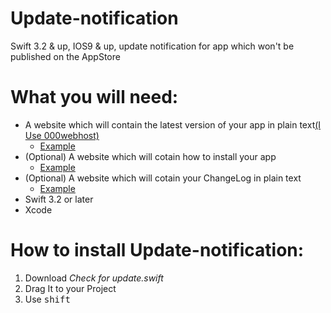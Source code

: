 # Update-notification
Swift 3.2 &amp; up, IOS9 &amp; up, update notification for app which won't be published on the AppStore


# What you will need:
- A website which will contain the latest version of your app in plain text[(I Use 000webhost)](https://www.000webhost.com/)
  - [Example](https://dovydasberei.000webhostapp.com/public.html) 
- (Optional) A website which will cotain how to install your app 
  - [Example](https://dovydasberei.000webhostapp.com/how%20to%20install.html) 
- (Optional) A website which will cotain your ChangeLog in plain text
  - [Example](https://dovydasberei.000webhostapp.com/electricity%20run%20change%20log.html) 
- Swift 3.2 or later
- Xcode 
  
# How to install Update-notification:
1. Download *Check for update.swift*
2. Drag It to your Project
3. Use <kbd>shift</kbd>


